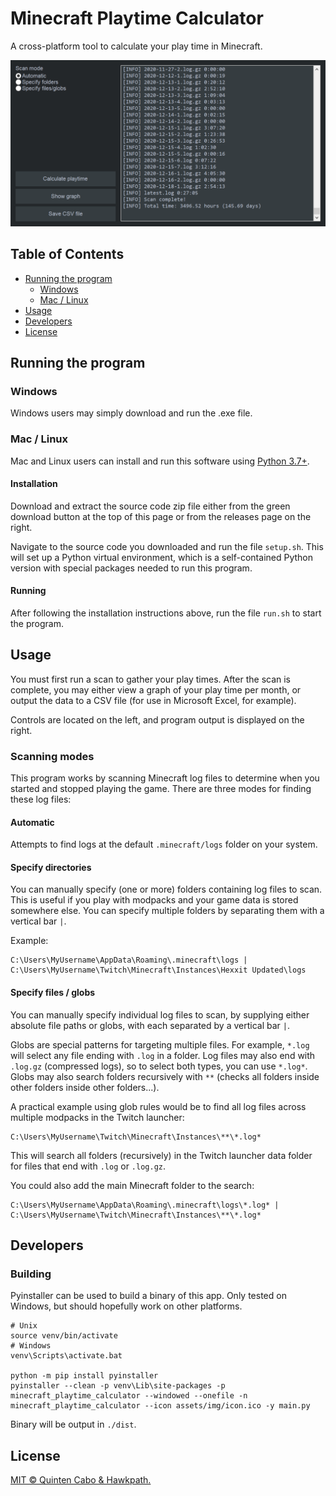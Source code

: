 # Minecraft Playtime Calculator

A cross-platform tool to calculate your play time in Minecraft.

![Application interface](assets/img/application_gui.png)

## Table of Contents

- [Running the program](#running-the-program)
    - [Windows](#windows)
    - [Mac / Linux](#mac--linux)
- [Usage](#usage)
- [Developers](#developers)
- [License](#license)

## Running the program

### Windows

Windows users may simply download and run the .exe file.

### Mac / Linux

Mac and Linux users can install and run this software using
[Python 3.7+](https://www.python.org/downloads/).

#### Installation

Download and extract the source code zip file either from the green download
button at the top of this page or from the releases page on the right.

Navigate to the source code you downloaded and run the file `setup.sh`. This
will set up a Python virtual environment, which is a self-contained Python
version with special packages needed to run this program. 

#### Running

After following the installation instructions above, run the file `run.sh` to
start the program.

## Usage

You must first run a scan to gather your play times. After the scan is complete,
you may either view a graph of your play time per month, or output the data
to a CSV file (for use in Microsoft Excel, for example).

Controls are located on the left, and program output is displayed on the right.

### Scanning modes

This program works by scanning Minecraft log files to determine when you
started and stopped playing the game. There are three modes for finding these
log files:

#### Automatic
Attempts to find logs at the default `.minecraft/logs` folder on your system.

#### Specify directories

You can manually specify (one or more) folders containing log files to scan.
This is useful if you play with modpacks and your game data is stored somewhere
else. You can specify multiple folders by separating them with a vertical bar `|`.

Example:

```
C:\Users\MyUsername\AppData\Roaming\.minecraft\logs | C:\Users\MyUsername\Twitch\Minecraft\Instances\Hexxit Updated\logs
```

#### Specify files / globs

You can manually specify individual log files to scan, by supplying either
absolute file paths or globs, with each separated by a vertical bar `|`.

Globs are special patterns for targeting multiple files. For example, `*.log`
will select any file ending with `.log` in a folder. Log files may also end with
`.log.gz` (compressed logs), so to select both types, you can use `*.log*`.
Globs may also search folders recursively with `**` (checks all folders inside
other folders inside other folders...).

A practical example using glob rules would be to find all log files across
multiple modpacks in the Twitch launcher:

```
C:\Users\MyUsername\Twitch\Minecraft\Instances\**\*.log*
```

This will search all folders (recursively) in the Twitch launcher data folder
for files that end with `.log` or `.log.gz`.

You could also add the main Minecraft folder to the search:

```
C:\Users\MyUsername\AppData\Roaming\.minecraft\logs\*.log* | C:\Users\MyUsername\Twitch\Minecraft\Instances\**\*.log*
```

## Developers

### Building

Pyinstaller can be used to build a binary of this app. Only tested on Windows,
but should hopefully work on other platforms.

```shell script
# Unix
source venv/bin/activate
# Windows
venv\Scripts\activate.bat

python -m pip install pyinstaller
pyinstaller --clean -p venv\Lib\site-packages -p minecraft_playtime_calculator --windowed --onefile -n minecraft_playtime_calculator --icon assets/img/icon.ico -y main.py
```

Binary will be output in `./dist`.

## License

[MIT © Quinten Cabo & Hawkpath.](LICENSE)
